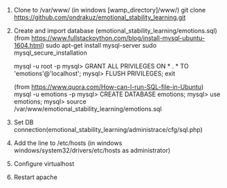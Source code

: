 1. Clone to /var/www/ (in windows [wamp_directory]/www/)
   git clone https://github.com/ondrakuz/emotional_stability_learning.git

2. Create and import database (emotional_stability_learning/emotions.sql)
   (from https://www.fullstackpython.com/blog/install-mysql-ubuntu-1604.html)
   sudo apt-get install mysql-server
   sudo mysql_secure_installation

   mysql -u root -p
   mysql> GRANT ALL PRIVILEGES ON * . * TO 'emotions'@'localhost';
   mysql> FLUSH PRIVILEGES;
   exit

   (from https://www.quora.com/How-can-I-run-SQL-file-in-Ubuntu)
   mysql -u emotions -p
   mysql> CREATE DATABASE emotions;
   mysql> use emotions;
   mysql> source /var/www/emotional_stability_learning/emotions.sql

3. Set DB connection(emotional_stability_learning/administrace/cfg/sql.php)

4. Add the line to /etc/hosts (in windows windows/system32/drivers/etc/hosts as administrator)

5. Configure virtualhost

6. Restart apache
